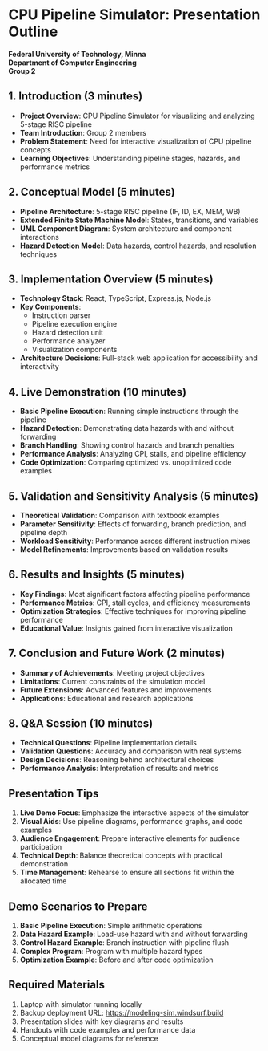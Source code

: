 # CPU Pipeline Simulator: Presentation Outline
**Federal University of Technology, Minna**  
**Department of Computer Engineering**  
**Group 2**

## 1. Introduction (3 minutes)
- **Project Overview**: CPU Pipeline Simulator for visualizing and analyzing 5-stage RISC pipeline
- **Team Introduction**: Group 2 members
- **Problem Statement**: Need for interactive visualization of CPU pipeline concepts
- **Learning Objectives**: Understanding pipeline stages, hazards, and performance metrics

## 2. Conceptual Model (5 minutes)
- **Pipeline Architecture**: 5-stage RISC pipeline (IF, ID, EX, MEM, WB)
- **Extended Finite State Machine Model**: States, transitions, and variables
- **UML Component Diagram**: System architecture and component interactions
- **Hazard Detection Model**: Data hazards, control hazards, and resolution techniques

## 3. Implementation Overview (5 minutes)
- **Technology Stack**: React, TypeScript, Express.js, Node.js
- **Key Components**: 
  - Instruction parser
  - Pipeline execution engine
  - Hazard detection unit
  - Performance analyzer
  - Visualization components
- **Architecture Decisions**: Full-stack web application for accessibility and interactivity

## 4. Live Demonstration (10 minutes)
- **Basic Pipeline Execution**: Running simple instructions through the pipeline
- **Hazard Detection**: Demonstrating data hazards with and without forwarding
- **Branch Handling**: Showing control hazards and branch penalties
- **Performance Analysis**: Analyzing CPI, stalls, and pipeline efficiency
- **Code Optimization**: Comparing optimized vs. unoptimized code examples

## 5. Validation and Sensitivity Analysis (5 minutes)
- **Theoretical Validation**: Comparison with textbook examples
- **Parameter Sensitivity**: Effects of forwarding, branch prediction, and pipeline depth
- **Workload Sensitivity**: Performance across different instruction mixes
- **Model Refinements**: Improvements based on validation results

## 6. Results and Insights (5 minutes)
- **Key Findings**: Most significant factors affecting pipeline performance
- **Performance Metrics**: CPI, stall cycles, and efficiency measurements
- **Optimization Strategies**: Effective techniques for improving pipeline performance
- **Educational Value**: Insights gained from interactive visualization

## 7. Conclusion and Future Work (2 minutes)
- **Summary of Achievements**: Meeting project objectives
- **Limitations**: Current constraints of the simulation model
- **Future Extensions**: Advanced features and improvements
- **Applications**: Educational and research applications

## 8. Q&A Session (10 minutes)
- **Technical Questions**: Pipeline implementation details
- **Validation Questions**: Accuracy and comparison with real systems
- **Design Decisions**: Reasoning behind architectural choices
- **Performance Analysis**: Interpretation of results and metrics

## Presentation Tips
1. **Live Demo Focus**: Emphasize the interactive aspects of the simulator
2. **Visual Aids**: Use pipeline diagrams, performance graphs, and code examples
3. **Audience Engagement**: Prepare interactive elements for audience participation
4. **Technical Depth**: Balance theoretical concepts with practical demonstration
5. **Time Management**: Rehearse to ensure all sections fit within the allocated time

## Demo Scenarios to Prepare
1. **Basic Pipeline Execution**: Simple arithmetic operations
2. **Data Hazard Example**: Load-use hazard with and without forwarding
3. **Control Hazard Example**: Branch instruction with pipeline flush
4. **Complex Program**: Program with multiple hazard types
5. **Optimization Example**: Before and after code optimization

## Required Materials
1. Laptop with simulator running locally
2. Backup deployment URL: https://modeling-sim.windsurf.build
3. Presentation slides with key diagrams and results
4. Handouts with code examples and performance data
5. Conceptual model diagrams for reference
